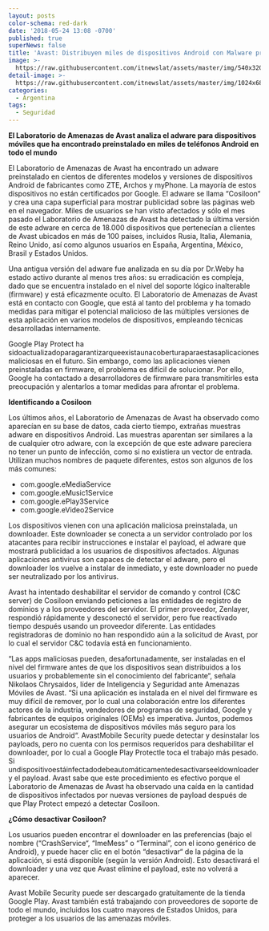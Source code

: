 ```yaml
---
layout: posts
color-schema: red-dark
date: '2018-05-24 13:08 -0700'
published: true
superNews: false
title: 'Avast: Distribuyen miles de dispositivos Android con Malware preinstalado'
image: >-
  https://raw.githubusercontent.com/itnewslat/assets/master/img/540x320/Android-Malware-p.jpg
detail-image: >-
  https://raw.githubusercontent.com/itnewslat/assets/master/img/1024x680/Android-Malware-g.jpg
categories:
  - Argentina
tags:
  - Seguridad
---
```

**El Laboratorio de Amenazas de Avast analiza el adware para dispositivos móviles que ha encontrado preinstalado en miles de teléfonos Android en todo el mundo**

El Laboratorio de Amenazas de Avast ha encontrado un adware preinstalado en cientos de diferentes modelos y versiones de dispositivos Android de fabricantes como ZTE, Archos y myPhone. La mayoría de estos dispositivos no están certificados por Google. El adware se llama “Cosiloon“ y crea una capa superficial para mostrar publicidad sobre las páginas web en el navegador. Miles de usuarios se han visto afectados y sólo el mes pasado el Laboratorio de Amenazas de Avast ha detectado la última versión de este adware en cerca de 18.000 dispositivos que pertenecían a clientes de Avast ubicados en más de 100 países, incluidos Rusia, Italia, Alemania, Reino Unido, así como algunos usuarios en España, Argentina, México, Brasil y Estados Unidos. 

Una antigua versión del adware fue analizada en su día por Dr.Weby ha estado activo durante al menos tres años: su erradicación es compleja, dado que se encuentra instalado en el nivel del soporte lógico inalterable (firmware) y está eficazmente oculto. El Laboratorio de Amenazas de Avast está en contacto con Google, que está al tanto del problema y ha tomado medidas para mitigar el potencial malicioso de las múltiples versiones de esta aplicación en varios modelos de dispositivos, empleando técnicas desarrolladas internamente. 

Google Play Protect ha sidoactualizadoparagarantizarqueexistaunacoberturaparaestasaplicacionesmaliciosas en el futuro. Sin embargo, como las aplicaciones vienen preinstaladas en firmware, el problema es difícil de solucionar. Por ello, Google ha contactado a desarrolladores de firmware para transmitirles esta preocupación y alentarlos a tomar medidas para afrontar el problema. 

**Identificando a Cosiloon**

Los últimos años, el Laboratorio de Amenazas de Avast ha observado como aparecían en su base de datos, cada cierto tiempo, extrañas muestras adware en dispositivos Android. Las muestras aparentan ser similares a la de cualquier otro adware, con la excepción de que este adware pareciera no tener un punto de infección, como si no existiera un vector de entrada. Utilizan muchos nombres de paquete diferentes, estos son algunos de los más comunes:

- com.google.eMediaService
- com.google.eMusic1Service
- com.google.ePlay3Service
- com.google.eVideo2Service

Los dispositivos vienen con una aplicación maliciosa preinstalada, un downloader. Este downloader se conecta a un servidor controlado por los atacantes para recibir instrucciones e instalar el payload, el adware que mostrará publicidad a los usuarios de dispositivos afectados. Algunas aplicaciones antivirus son capaces de detectar el adware, pero el downloader los vuelve a instalar de inmediato, y este downloader no puede ser neutralizado por los antivirus.

Avast ha intentado deshabilitar el servidor de comando y control (C&C server) de Cosiloon enviando peticiones a las entidades de registro de dominios y a los proveedores del servidor. El primer proveedor, Zenlayer, respondió rápidamente y desconectó el servidor, pero fue reactivado tiempo después usando un proveedor diferente. Las entidades registradoras de dominio no han respondido aún a la solicitud de Avast, por lo cual el servidor C&C todavía está en funcionamiento.

“Las apps maliciosas pueden, desafortunadamente, ser instaladas en el nivel del firmware antes de que los dispositivos sean distribuidos a los usuarios y probablemente sin el conocimiento del fabricante“, señala Nikolaos Chrysaidos, líder de Inteligencia y Seguridad ante Amenazas Móviles de Avast. “Si una aplicación es instalada en el nivel del firmware es muy difícil de remover, por lo cual una colaboración entre los diferentes actores de la industria, vendedores de programas de seguridad, Google y fabricantes de equipos originales (OEMs) es imperativa. Juntos, podemos asegurar un ecosistema de dispositivos móviles más seguro para los usuarios de Android“.
AvastMobile Security puede detectar y desinstalar los payloads, pero no cuenta con los permisos requeridos para deshabilitar el downloader, por lo cual a Google Play Protectle toca el trabajo más pesado. Si undispositivoestáinfectadodebeautomáticamentedesactivarseeldownloadery el payload. Avast sabe que este procedimiento es efectivo porque el Laboratorio de Amenazas de Avast ha observado una caída en la cantidad de dispositivos infectados por nuevas versiones de payload después de que Play Protect empezó a detectar Cosiloon. 

**¿Cómo desactivar Cosiloon?**

Los usuarios pueden encontrar el downloader en las preferencias (bajo el nombre (“CrashService“, “ImeMess” o “Terminal”, con el icono genérico de Android), y puede hacer clic en el botón “desactivar“ de la página de la aplicación, si está disponible (según la versión Android). Esto desactivará el downloader y una vez que Avast elimine el payload, este no volverá a aparecer.

Avast Mobile Security puede ser descargado gratuitamente de la tienda Google Play. Avast también está trabajando con proveedores de soporte de todo el mundo, incluidos los cuatro mayores de Estados Unidos, para proteger a los usuarios de las amenazas móviles.